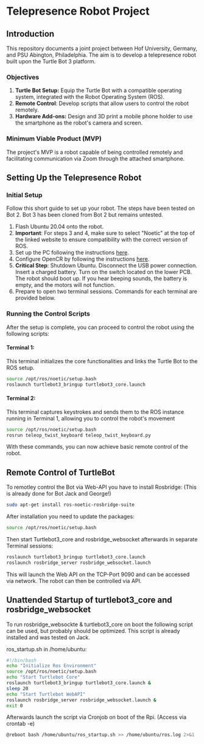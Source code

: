 # Telepresence Robot Project
## Introduction
This repository documents a joint project between Hof University, Germany, and PSU Abington, Philadelphia. The aim is to develop a telepresence robot built upon the Turtle Bot 3 platform.

### Objectives
1. **Turtle Bot Setup:** Equip the Turtle Bot with a compatible operating system, integrated with the Robot Operating System (ROS).
2. **Remote Control**: Develop scripts that allow users to control the robot remotely.
3. **Hardware Add-ons:** Design and 3D print a mobile phone holder to use the smartphone as the robot's camera and screen.
### Minimum Viable Product (MVP)
The project's MVP is a robot capable of being controlled remotely and facilitating communication via Zoom through the attached smartphone.


## Setting Up the Telepresence Robot

### Initial Setup

Follow this short guide to set up your robot. The steps have been tested on Bot 2. Bot 3 has been cloned from Bot 2 but remains untested.

1. Flash Ubuntu 20.04 onto the robot.
2. **Important**: For steps 3 and 4, make sure to select "Noetic" at the top of the linked website to ensure compatibility with the correct version of ROS.
3. Set up the PC following the instructions [here](https://emanual.robotis.com/docs/en/platform/turtlebot3/quick-start/#pc-setup).
4. Configure OpenCR by following the instructions [here](https://emanual.robotis.com/docs/en/platform/turtlebot3/opencr_setup/#opencr-setup).
5. **Critical Step**: Shutdown Ubuntu. Disconnect the USB power connection. Insert a charged battery. Turn on the switch located on the lower PCB. The robot should boot up. If you hear beeping sounds, the battery is empty, and the motors will not function.
6. Prepare to open two terminal sessions. Commands for each terminal are provided below.

### Running the Control Scripts

After the setup is complete, you can proceed to control the robot using the following scripts:

#### Terminal 1:
This terminal initializes the core functionalities and links the Turtle Bot to the ROS setup.
```bash
source /opt/ros/noetic/setup.bash
roslaunch turtlebot3_bringup turtlebot3_core.launch
```
#### Terminal 2:
This terminal captures keystrokes and sends them to the ROS instance running in Terminal 1, allowing you to control the robot's movement

```bash
source /opt/ros/noetic/setup.bash
rosrun teleop_twist_keyboard teleop_twist_keyboard.py
```

With these commands, you can now achieve basic remote control of the robot.


## Remote Control of TurtleBot
To remotley control the Bot via Web-API you have to install Rosbridge: (This is already done for Bot Jack and George!)
```bash
sudo apt-get install ros-noetic-rosbridge-suite
```

After installation you need to update the packages:
```bash
source /opt/ros/noetic/setup.bash
```

Then start Turtlebot3_core and rosbridge_websocket afterwards in separate Terminal sessions:
```bash
roslaunch turtlebot3_bringup turtlebot3_core.launch
roslaunch rosbridge_server rosbridge_websocket.launch
```

This will launch the Web API on the TCP-Port 9090 and can be accessed via network. The robot can then be controlled via API.

## Unattended Startup of turtlebot3_core and rosbridge_websocket
To run rosbridge_websockte & turtlebot3_core on boot the following script can be used, but probably should be optimized. This script is already installed and was tested on Jack.

ros_startup.sh in /home/ubuntu:
```bash
#!/bin/bash
echo "Initialize Ros Environment"
source /opt/ros/noetic/setup.bash
echo "Start Turtlebot Core" 
roslaunch turtlebot3_bringup turtlebot3_core.launch & 
sleep 20
echo "Start Turtlebot WebAPI"
roslaunch rosbridge_server rosbridge_websocket.launch &
exit 0
```

Afterwards launch the script via Cronjob on boot of the Rpi. (Access via crontab -e)
```bash
@reboot bash /home/ubuntu/ros_startup.sh >> /home/ubuntu/ros.log 2>&1
```


